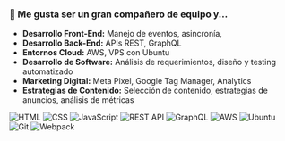 ### 🚀 Me gusta ser un gran compañero de equipo y...

- **Desarrollo Front-End:**  Manejo de eventos, asincronía,
- **Desarrollo Back-End:** APIs REST, GraphQL
- **Entornos Cloud:** AWS, VPS con Ubuntu
- **Desarrollo de Software:** Análisis de requerimientos, diseño y testing automatizado
- **Marketing Digital:** Meta Pixel, Google Tag Manager, Analytics
- **Estrategias de Contenido:** Selección de contenido, estrategias de anuncios, análisis de métricas

![HTML](https://img.shields.io/badge/-HTML-E34F26?style=flat&logo=html5&logoColor=white)
![CSS](https://img.shields.io/badge/-CSS-1572B6?style=flat&logo=css3&logoColor=white)
![JavaScript](https://img.shields.io/badge/-JavaScript-F7DF1E?style=flat&logo=javascript&logoColor=black)
![REST API](https://img.shields.io/badge/-REST%20API-FF5733?style=flat&logo=api&logoColor=white)
![GraphQL](https://img.shields.io/badge/-GraphQL-E10098?style=flat&logo=graphql&logoColor=white)
![AWS](https://img.shields.io/badge/-AWS-232F3E?style=flat&logo=amazon-aws&logoColor=white)
![Ubuntu](https://img.shields.io/badge/-Ubuntu-E95420?style=flat&logo=ubuntu&logoColor=white)
![Git](https://img.shields.io/badge/-Git-F05032?style=flat&logo=git&logoColor=white)
![Webpack](https://img.shields.io/badge/-Webpack-8DD6F9?style=flat&logo=webpack&logoColor=white)

